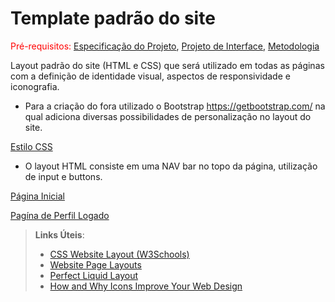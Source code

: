 # Template padrão do site

<span style="color:red">Pré-requisitos: <a href="2-Especificação do Projeto.md"> Especificação do Projeto</a></span>, <a href="3-Projeto de Interface.md"> Projeto de Interface</a>, <a href="4-Metodologia.md"> Metodologia</a>

Layout padrão do site (HTML e CSS) que será utilizado em todas as páginas com a definição de identidade visual, aspectos de responsividade e iconografia.

* Para a criação do fora utilizado o Bootstrap https://getbootstrap.com/ na qual adiciona diversas possibilidades de personalização no layout do site.

<a href="https://github.com/ICEI-PUC-Minas-PMV-SI/pmv-si-2021-1-e1-proj-web-t1-controle-de-financas/blob/dev/src/css/styles.css">Estilo CSS</a>



* O layout HTML consiste em uma NAV bar no topo da página, utilização de input e buttons.


<a href="https://github.com/ICEI-PUC-Minas-PMV-SI/pmv-si-2021-1-e1-proj-web-t1-controle-de-financas/blob/dev/src/index.html"> Página Inicial</a>

<a href="https://github.com/ICEI-PUC-Minas-PMV-SI/pmv-si-2021-1-e1-proj-web-t1-controle-de-financas/blob/dev/src/P%C3%A1gina%20de%20perfil%20Logado.html">Pagína de Perfil Logado</a>

> **Links Úteis**:
>
> - [CSS Website Layout (W3Schools)](https://www.w3schools.com/css/css_website_layout.asp)
> - [Website Page Layouts](http://www.cellbiol.com/bioinformatics_web_development/chapter-3-your-first-web-page-learning-html-and-css/website-page-layouts/)
> - [Perfect Liquid Layout](https://matthewjamestaylor.com/perfect-liquid-layouts)
> - [How and Why Icons Improve Your Web Design](https://usabilla.com/blog/how-and-why-icons-improve-you-web-design/)
